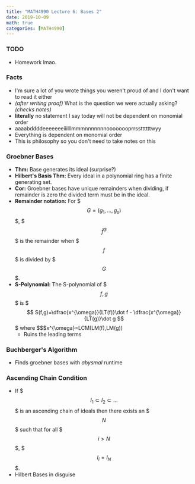```yaml
---
title: "MATH4990 Lecture 6: Bases 2"
date: 2019-10-09
math: true
categories: [MATH4990]
---
```


### TODO

- Homework lmao.

### Facts

- I'm sure a lot of you wrote things you weren't proud of and I don't want to read it either
- *(after writing proof)* What is the question we were actually asking? *(checks notes)*
- **literally** no statement I say today will not be dependent on monomial order
- aaaabddddeeeeeeeiiilllmmmnnnnnnnoooooooprrssttttttwyy
- Everything is dependent on monomial order
- This is philosophy so you don't need to take notes on this

### Groebner Bases

- **Thm:** Base generates its ideal (surprise?)
- **Hilbert's Basis Thm:** Every ideal in a polynomial ring has a finite generating set.
- **Cor:** Groebner bases have unique remainders when dividing, if remainder is zero the divided term must be in the ideal.
- **Remainder notation:** For $$$G=(g_1,\dots,g_s)$$$, $$$\bar{f}^G$$$ is the remainder when $$$f$$$ is divided by $$$G$$$. 
- **S-Polynomial:** The S-polynomial of $$$f,g$$$ is 
$$$
S(f,g)=\dfrac{x^{\omega}}{LT(f)}\dot f - \dfrac{x^{\omega}}{LT(g)}\dot g 
$$$
where $$$x^{\omega}=LCM(LM(f),LM(g))
    - Ruins the leading terms

### Buchberger's Algorithm

- Finds groebner bases with *abysmal* runtime 

### Ascending Chain Condition

- If $$$I_1\subset I_2 \subset \dots$$$ is an ascending chain of ideals then there exists an $$$N$$$ such that for all $$$i>N$$$, $$$I_i=I_N$$$.
- Hilbert Bases in disguise
